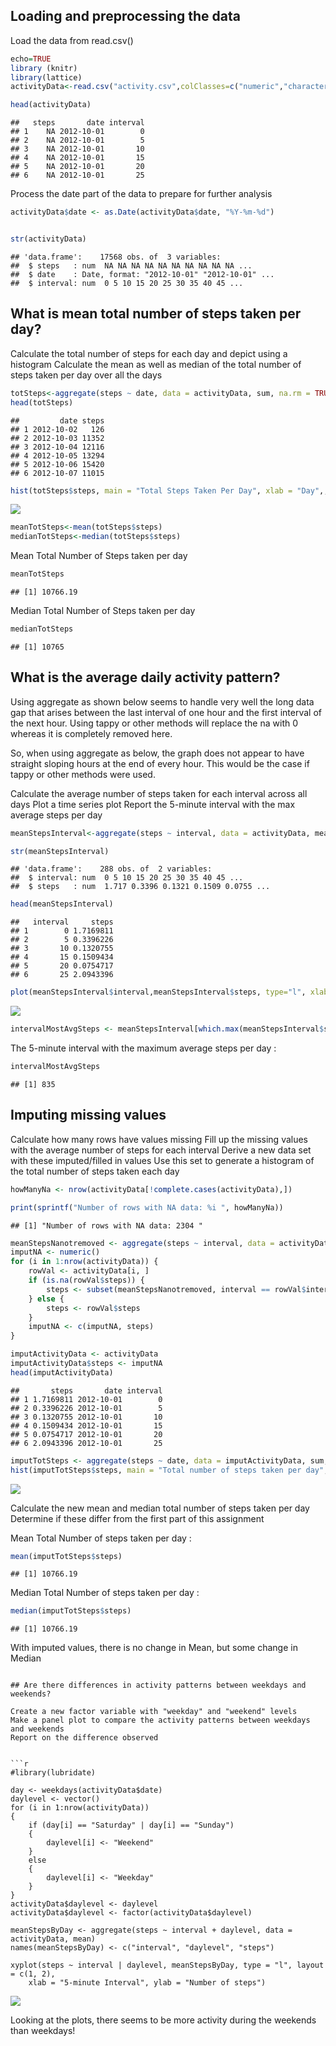 


## Loading and preprocessing the data

Load the data from read.csv()



```r
echo=TRUE
library (knitr)
library(lattice)
activityData<-read.csv("activity.csv",colClasses=c("numeric","character","numeric"))

head(activityData)
```

```
##   steps       date interval
## 1    NA 2012-10-01        0
## 2    NA 2012-10-01        5
## 3    NA 2012-10-01       10
## 4    NA 2012-10-01       15
## 5    NA 2012-10-01       20
## 6    NA 2012-10-01       25
```
Process the date part of the data to prepare for further analysis

```r
activityData$date <- as.Date(activityData$date, "%Y-%m-%d")


str(activityData)
```

```
## 'data.frame':	17568 obs. of  3 variables:
##  $ steps   : num  NA NA NA NA NA NA NA NA NA NA ...
##  $ date    : Date, format: "2012-10-01" "2012-10-01" ...
##  $ interval: num  0 5 10 15 20 25 30 35 40 45 ...
```

## What is mean total number of steps taken per day?

Calculate the total number of steps for each day and depict using a histogram
Calculate the mean as well as median of the total number of steps taken per day over all the days

```r
totSteps<-aggregate(steps ~ date, data = activityData, sum, na.rm = TRUE)
head(totSteps)
```

```
##         date steps
## 1 2012-10-02   126
## 2 2012-10-03 11352
## 3 2012-10-04 12116
## 4 2012-10-05 13294
## 5 2012-10-06 15420
## 6 2012-10-07 11015
```

```r
hist(totSteps$steps, main = "Total Steps Taken Per Day", xlab = "Day",, col = "yellow")
```

![](PA1_template_files/figure-html/unnamed-chunk-3-1.png) 

```r
meanTotSteps<-mean(totSteps$steps)
medianTotSteps<-median(totSteps$steps)
```


Mean Total Number of Steps taken per day

```r
meanTotSteps
```

```
## [1] 10766.19
```
Median Total Number of Steps taken per day

```r
medianTotSteps   
```

```
## [1] 10765
```



## What is the average daily activity pattern?

Using aggregate as shown below seems to handle very well the long data gap that arises between the last interval of one hour and the first interval of the next hour.
Using tappy or other methods will replace the na with 0 whereas it is completely removed here.  

So, when using aggregate as below, the graph does not appear to have straight sloping hours at the end of every hour. This would be the case if tappy or other methods were used.

Calculate the average number of steps taken for each interval across all days
Plot a time series plot
Report the 5-minute interval with the max average steps per day


```r
meanStepsInterval<-aggregate(steps ~ interval, data = activityData, mean, na.rm = TRUE)

str(meanStepsInterval)
```

```
## 'data.frame':	288 obs. of  2 variables:
##  $ interval: num  0 5 10 15 20 25 30 35 40 45 ...
##  $ steps   : num  1.717 0.3396 0.1321 0.1509 0.0755 ...
```

```r
head(meanStepsInterval)
```

```
##   interval     steps
## 1        0 1.7169811
## 2        5 0.3396226
## 3       10 0.1320755
## 4       15 0.1509434
## 5       20 0.0754717
## 6       25 2.0943396
```

```r
plot(meanStepsInterval$interval,meanStepsInterval$steps, type="l", xlab="5-minute Interval", ylab="Average Number of Steps",main="Average Number of Steps by Interval")
```

![](PA1_template_files/figure-html/unnamed-chunk-6-1.png) 

```r
intervalMostAvgSteps <- meanStepsInterval[which.max(meanStepsInterval$steps),1]
```
The 5-minute interval with the maximum average steps per day :

```r
intervalMostAvgSteps
```

```
## [1] 835
```


## Imputing missing values

Calculate how many rows have values missing
Fill up the missing values with the average number of steps for each interval
Derive a new data set with these imputed/filled in values
Use this set to generate a histogram of the total number of steps taken each day

```r
howManyNa <- nrow(activityData[!complete.cases(activityData),])

print(sprintf("Number of rows with NA data: %i ", howManyNa))
```

```
## [1] "Number of rows with NA data: 2304 "
```

```r
meanStepsNanotremoved <- aggregate(steps ~ interval, data = activityData, FUN = mean)
imputNA <- numeric()
for (i in 1:nrow(activityData)) {
    rowVal <- activityData[i, ]
    if (is.na(rowVal$steps)) {
        steps <- subset(meanStepsNanotremoved, interval == rowVal$interval)$steps
    } else {
        steps <- rowVal$steps
    }
    imputNA <- c(imputNA, steps)
}

imputActivityData <- activityData
imputActivityData$steps <- imputNA
head(imputActivityData)
```

```
##       steps       date interval
## 1 1.7169811 2012-10-01        0
## 2 0.3396226 2012-10-01        5
## 3 0.1320755 2012-10-01       10
## 4 0.1509434 2012-10-01       15
## 5 0.0754717 2012-10-01       20
## 6 2.0943396 2012-10-01       25
```

```r
imputTotSteps <- aggregate(steps ~ date, data = imputActivityData, sum, na.rm = TRUE)
hist(imputTotSteps$steps, main = "Total number of steps taken per day", xlab = "Day", col = "green")
```

![](PA1_template_files/figure-html/unnamed-chunk-8-1.png) 

Calculate the new mean and median total number of steps taken per day
Determine if these differ from the first part of this assignment

Mean Total Number of steps taken per day : 


```r
mean(imputTotSteps$steps)
```

```
## [1] 10766.19
```

Median Total Number of steps taken per day : 

```r
median(imputTotSteps$steps)
```

```
## [1] 10766.19
```
With imputed values, there is no change in Mean, but some change in Median

```

## Are there differences in activity patterns between weekdays and weekends?

Create a new factor variable with "weekday" and "weekend" levels
Make a panel plot to compare the activity patterns between weekdays and weekends
Report on the difference observed


```r
#library(lubridate)

day <- weekdays(activityData$date)
daylevel <- vector()
for (i in 1:nrow(activityData)) 
{
    if (day[i] == "Saturday" | day[i] == "Sunday") 
    {
        daylevel[i] <- "Weekend"
    } 
    else 
    {
        daylevel[i] <- "Weekday"
    }
}
activityData$daylevel <- daylevel
activityData$daylevel <- factor(activityData$daylevel)

meanStepsByDay <- aggregate(steps ~ interval + daylevel, data = activityData, mean)
names(meanStepsByDay) <- c("interval", "daylevel", "steps")

xyplot(steps ~ interval | daylevel, meanStepsByDay, type = "l", layout = c(1, 2), 
    xlab = "5-minute Interval", ylab = "Number of steps")
```

![](PA1_template_files/figure-html/unnamed-chunk-11-1.png) 


Looking at the plots, there seems to be more activity during the weekends than weekdays!
